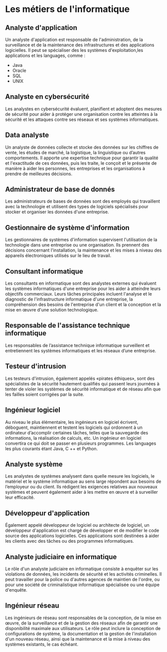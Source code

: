 # Les métiers de l'informatique

## Analyste d'application
Un analyste d'application est responsable de l'administration, de la surveillance et de la maintenance des infrastructures et des applications logicielles.
Il  peut se spécialiser des les systèmes d'exploitation,les applications et les languages, comme :
- Java
- Oracle
- SQL
- UNIX

## Analyste en cybersécurité
Les analystes en cybersécurité évaluent, planifient et adoptent des mesures de sécurité pour aider à protéger une organisation contre les atteintes à la sécurité et les attaques contre ses réseaux et ses systèmes informatiques.

## Data analyste 
Un analyste de données collecte et stocke des données sur les chiffres de vente, les études de marché, la logistique, la linguistique ou d’autres comportements.
Il apporte une expertise technique pour garantir la qualité et l'exactitude de ces données, puis les traite, le conçoit et le présente de manière à aider les personnes, les entreprises et les organisations à prendre de meilleures décisions.

## Administrateur de base de donnés
Les administrateurs de bases de données sont des employés qui travaillent avec la technologie et utilisent des types de logiciels spécialisés pour stocker et organiser les données d'une entreprise.

## Gestionnaire de système d'information
Les gestionnaires de systèmes d'information supervisent l'utilisation de la technologie dans une entreprise ou une organisation. Ils prennent des décisions concernant l'installation, la maintenance et les mises à niveau des appareils électroniques utilisés sur le lieu de travail.

## Consultant informatique 
Les consultants en informatique sont des analystes externes qui évaluent les systèmes informatiques d'une entreprise pour les aider à atteindre leurs objectifs commerciaux. Leurs tâches principales incluent l'analyse et le diagnostic de l'infrastructure informatique d'une entreprise, la compréhension des besoins de l'entreprise d'un client et la conception et la mise en œuvre d'une solution technologique.

## Responsable de l'assistance technique informatique
Les responsables de l’assistance technique informatique surveillent et entretiennent les systèmes informatiques et les réseaux d’une entreprise.

## Testeur d'intrusion
Les testeurs d'intrusion, également appelés «pirates éthiques», sont des spécialistes de la sécurité hautement qualifiés qui passent leurs journées à tenter de violer les systèmes de sécurité informatique et de réseau afin que les failles soient corrigées par la suite.

## Ingénieur logiciel
Au niveau le plus élémentaire, les ingénieurs en logiciel écrivent, déboguent, maintiennent et testent les logiciels qui ordonnent à un ordinateur d’accomplir certaines tâches, telles que la sauvegarde des informations, la réalisation de calculs, etc. Un ingénieur en logiciel convertira ce qui doit se passer en plusieurs programmes. Les languages les plus courants étant Java, C ++ et Python.

## Analyste système
Les analystes de systèmes analysent dans quelle mesure les logiciels, le matériel et le système informatique au sens large répondent aux besoins de l’employeur ou du client. Ils rédigent les exigences relatives aux nouveaux systèmes et peuvent également aider à les mettre en œuvre et à surveiller leur efficacité.

## Développeur d'application
Également appelé développeur de logiciel ou architecte de logiciel, un développeur d'application est chargé de développer et de modifier le code source des applications logicielles. Ces applications sont destinées à aider les clients avec des tâches ou des programmes informatiques.

## Analyste judiciaire en informatique 
Le rôle d'un analyste judiciaire en informatique consiste à enquêter sur les violations de données, les incidents de sécurité et les activités criminelles. Il peut travailler pour la police ou d'autres agences de maintien de l'ordre, ou pour une société de criminalistique informatique spécialisée ou une équipe d'enquête.

## Ingénieur réseau
Les ingénieurs de réseau sont responsables de la conception, de la mise en œuvre, de la surveillance et de la gestion des réseaux afin de garantir une disponibilité maximale aux utilisateurs. Le rôle peut inclure la conception de configurations de système, la documentation et la gestion de l'installation d'un nouveau réseau, ainsi que la maintenance et la mise à niveau des systèmes existants, le cas échéant.

